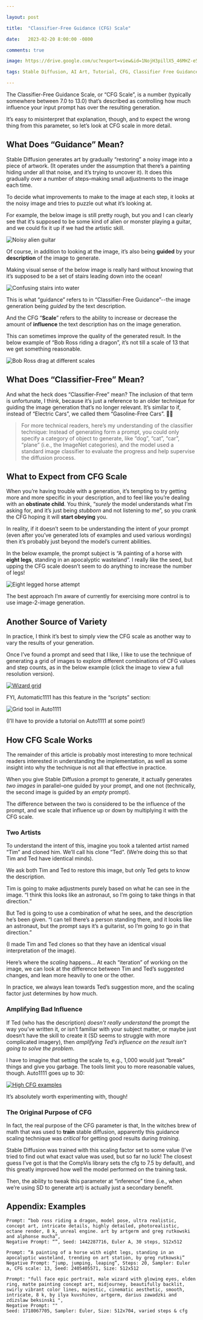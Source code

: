 ```yaml
---

layout: post

title:  "Classifier-Free Guidance (CFG) Scale"

date:   2023-02-20 8:00:00 -0800

comments: true

image: https://drive.google.com/uc?export=view&id=1NojH3pillX5_46MHZ-e5m6jTwzZRmHCe

tags: Stable Diffusion, AI Art, Tutorial, CFG, Classifier Free Guidance

---
```


The Classifier-Free Guidance Scale, or “CFG Scale”, is a number (typically somewhere between 7.0 to 13.0) that’s described as controlling how much influence your input prompt has over the resulting generation. 

It’s easy to misinterpret that explanation, though, and to expect the wrong thing from this parameter, so let’s look at CFG scale in more detail.

## What Does “Guidance” Mean?

Stable Diffusion generates art by gradually “restoring” a noisy image into a piece of artwork. (It operates under the assumption that there’s a painting hiding under all that noise, and it’s trying to uncover it). It does this gradually over a number of steps–making small adjustments to the image each time.

To decide what improvements to make to the image at each step, it looks at the noisy image and tries to puzzle out what it’s looking at.

For example, the below image is still pretty rough, but you and I can clearly see that it’s supposed to be some kind of alien or monster playing a guitar, and we could fix it up if we had the artistic skill.


![Noisy alien guitar](https://drive.google.com/uc?export=view&id=1FtaSiBxOS_wVpAcXgPqraKxZf0b4oqGG)


Of course, in addition to looking at the image, it’s also being **guided** by your **description** of the image to generate.

Making visual sense of the below image is really hard without knowing that it’s supposed to be a set of stairs leading down into the ocean! 


![Confusing stairs into water](https://drive.google.com/uc?export=view&id=1yspl1CmCjDPyFXY9ySha2FQedzHvXNHi)


This is what “guidance” refers to in “Classifier-Free Guidance”--the image generation being _guided_ by the text description.

And the CFG “**Scale**” refers to the ability to increase or decrease the amount of **influence** the text description has on the image generation.

This can sometimes improve the quality of the generated result. In the below example of “Bob Ross riding a dragon”, it’s not till a scale of 13 that we get something reasonable.


![Bob Ross drag at different scales](https://drive.google.com/uc?export=view&id=145qU11UzxcMw_BcBaNQPjyBoBAOBrFDA)


## What Does “Classifier-Free” Mean?

And what the heck does “Classifier-Free” mean? The inclusion of that term is unfortunate, I think, because it’s just a reference to an older technique for guiding the image generation that’s no longer relevant. It’s similar to if, instead of “Electric Cars”, we called them “Gasoline-Free Cars”. 🤦‍♂️

> For more technical readers, here’s my understanding of the classifier technique: Instead of generating form a prompt, you could only specify a category of object to generate, like “dog”, “cat”, “car”, “plane” (i.e., the ImageNet categories), and the model used a standard image classifier to evaluate the progress and help supervise the diffusion process.

## What to Expect from CFG Scale

When you’re having trouble with a generation, it’s tempting to try getting more and more specific in your description, and to feel like you’re dealing with an **obstinate child**. You think, “_surely_ the model understands what I’m asking for, and it’s just being _stubborn_ and not listening to me”, so you crank the CFG hoping it will **start obeying** you.

In reality, if it doesn’t seem to be understanding the intent of your prompt (even after you’ve generated lots of examples and used various wordings) then it’s probably just beyond the model’s current abilities. 

In the below example, the prompt subject is “A painting of a horse with **eight legs**, standing in an apocalyptic wasteland”. I really like the seed, but upping the CFG scale doesn’t seem to do anything to increase the number of legs!


![Eight legged horse attempt](https://drive.google.com/uc?export=view&id=1tj8zneqhD35BHBIWgCjusNSSwj6oSF5z)

The best approach I’m aware of currently for exercising more control is to use image-2-image generation.

## Another Source of Variety

In practice, I think it’s best to simply view the CFG scale as another way to vary the results of your generation.

Once I’ve found a prompt and seed that I like, I like to use the technique of generating a grid of images to explore different combinations of CFG values and step counts, as in the below example (click the image to view a full resolution version). 


[![Wizard grid](https://drive.google.com/uc?export=view&id=1lAVuhic6gXzoofmwZWY1UhmdRzkL1E90)](https://drive.google.com/uc?export=view&id=1lAVuhic6gXzoofmwZWY1UhmdRzkL1E90)



FYI, Automatic1111 has this feature in the “scripts” section: 



![Grid tool in Auto1111](https://drive.google.com/uc?export=view&id=1f0hsFEt0z8ljzy7x3xiW0ZxxssbR5qq0)



(I’ll have to provide a tutorial on Auto1111 at some point!)

## How CFG Scale Works

The remainder of this article is probably most interesting to more technical readers interested in understanding the implementation, as well as some insight into why the technique is not all that effective in practice.

When you give Stable Diffusion a prompt to generate, it actually generates _two images_ in parallel–one guided by your prompt, and one not (technically, the second image is guided by an _empty_ prompt). 

The difference between the two is considered to be the influence of the prompt, and we scale that influence up or down by multiplying it with the CFG scale.

### Two Artists

To understand the intent of this, imagine you took a talented artist named “Tim” and cloned him. We’ll call his clone “Ted”. (We’re doing this so that Tim and Ted have identical minds).

We ask both Tim and Ted to restore this image, but only Ted gets to know the description.

Tim is going to make adjustments purely based on what he can see in the image. “I think this looks like an astronaut, so I’m going to take things in that direction.” 

But Ted is going to use a combination of what he sees, and the description he’s been given. “I can tell there’s a person standing there, and it looks like an astronaut, but the prompt says it’s a guitarist, so I’m going to go in that direction.” 

(I made Tim and Ted clones so that they have an identical visual interpretation of the image). 

Here’s where the _scaling_ happens… At each “iteration” of working on the image, we can look at the difference between Tim and Ted’s suggested changes, and lean more heavily to one or the other. 

In practice, we always lean towards Ted’s suggestion more, and the scaling factor just determines by how much.

### Amplifying Bad Influence

If Ted (who has the description) _doesn’t really understand_ the prompt the way you’ve written it, or isn’t familiar with your subject matter, or maybe just doesn’t have the skill to create it (SD seems to struggle with more complicated imagery), then _amplifying Ted’s influence on the result isn’t going to solve the problem_.

I have to imagine that setting the scale to, e.g., 1,000 would just “break” things and give you garbage. The tools limit you to more reasonable values, though. Auto1111 goes up to 30:



[![High CFG examples](https://drive.google.com/uc?export=view&id=1ZCwP-el4BJYJbioCa0Boapi_XyqnVo8S)](https://drive.google.com/uc?export=view&id=1ZCwP-el4BJYJbioCa0Boapi_XyqnVo8S)



It’s absolutely worth experimenting with, though! 

### The Original Purpose of CFG

In fact, the real purpose of the CFG parameter is that, In the witches brew of math that was used to **train** stable diffusion, apparently this guidance scaling technique was _critical_ for getting good results during _training_.

Stable Diffusion was trained with this scaling factor set to some value (I’ve tried to find out what exact value was used, but so far no luck! The closest guess I’ve got is that the CompVis library sets the cfg to 7.5 by default), and this greatly improved how well the model performed on the training task.

Then, the ability to tweak this parameter at “inference” time (i.e., when we’re using SD to generate art) is actually just a secondary benefit.

## Appendix: Examples

```
Prompt: “bob ross riding a dragon, model pose, ultra realistic, concept art, intricate details, highly detailed, photorealistic, octane render, 8 k, unreal engine. art by artgerm and greg rutkowski and alphonse mucha”, 
Negative Prompt: “”, Seed: 1442287716, Euler A, 30 steps, 512x512 
```
```
Prompt: “A painting of a horse with eight legs, standing in an apocalyptic wasteland, trending on art station, by greg rutkowski”
Negative Prompt: “jump, jumping, leaping”, Steps: 20, Sampler: Euler a, CFG scale: 13, Seed: 2405405571, Size: 512x512
```
```
Prompt: "full face epic portrait, male wizard with glowing eyes, elden ring, matte painting concept art, midjourney, beautifully backlit, swirly vibrant color lines, majestic, cinematic aesthetic, smooth, intricate, 8 k, by ilya kuvshinov, artgerm, darius zawadzki and zdizslaw beksinski ",
Negative Prompt: ""
Seed: 1718067705, Sampler: Euler, Size: 512x704, varied steps & cfg
```




